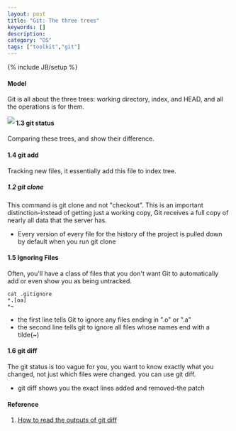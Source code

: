 ```yaml
---
layout: post
title: "Git: The three trees"
keywords: []
description: 
category: "OS"
tags: ["toolkit","git"]
---
```

{% include JB/setup %}


#### Model
Git is all about the three trees: working directory, index, and HEAD, and all
the operations is for them.


<img align="left" src="{{IMAGE_PATH}}/git/git-three-trees.png" /> 


#### 1.3 git status
Comparing these trees, and show their difference.

#### 1.4 git add
Tracking new files, it essentially add this file to index tree.



##### 1.2 git clone
This command is git clone and not "checkout". This is an important
distinction-instead of getting just a working copy, Git receives a full copy of
nearly all data that the server has.
- Every version of every file for the history of the project is pulled down by
  default when you run git clone





#### 1.5 Ignoring Files
Often, you'll have a class of files that you don't want Git to automatically add
or even show you as being untracked.

```shell
cat .gitignore
*.[oa]
*~
```
- the first line tells Git to ignore any files ending in ".o" or ".a"
- the second line tells git to ignore all files whose names end with a tilde(~)



#### 1.6 git diff
The git status is too vague for you, you want to know exactly what you changed,
not just which files were changed. you can use git diff.
- git diff shows you the exact lines added and removed-the patch





#### Reference
1. [How to read the outputs of git diff](https://stackoverflow.com/questions/2529441/how-to-read-the-output-from-git-diff)

